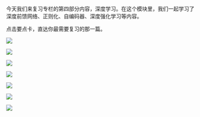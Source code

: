 今天我们来复习专栏的第四部分内容，深度学习。在这个模块里，我们一起学习了深度前馈网络、正则化、自编码器、深度强化学习等内容。

点击要点卡，直达你最需要复习的那一篇。

[![](https://static001.geekbang.org/resource/image/47/fd/47ee8f04b5cad11d9b3c03ec2b2ccbfd.jpg?wh=1110*1022)](https://time.geekbang.org/column/article/2656)

[![](https://static001.geekbang.org/resource/image/06/c1/069de9897e302f8f9dc372b7459a0ec1.jpg?wh=1110*1022)](https://time.geekbang.org/column/article/2874)

[![](https://static001.geekbang.org/resource/image/9f/2d/9fa7cbe21ce4e114a2712ed2d9508b2d.jpg?wh=1110*1022)](https://time.geekbang.org/column/article/2875)

[![](https://static001.geekbang.org/resource/image/08/5d/0839aae2ab1f3c4bfb630369d843c65d.jpg?wh=1110*1022)](https://time.geekbang.org/column/article/2876)

[![](https://static001.geekbang.org/resource/image/5a/0d/5ae922d7af41c821bb06cb95d10ee50d.jpg?wh=1110*1072)](https://time.geekbang.org/column/article/3287)

[![](https://static001.geekbang.org/resource/image/7c/98/7cfffe5b9642991df0847f3650492d98.jpg?wh=1110*1152)](https://time.geekbang.org/column/article/3429)

[![](https://static001.geekbang.org/resource/image/c3/36/c3ced74533172a1093c23274d3123b36.jpg?wh=1142*1603)](https://time.geekbang.org/column/article/3223)